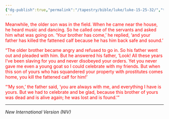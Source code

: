 ```yaml
---
{"dg-publish":true,"permalink":"/tapestry/bible/luke/luke-15-25-32/","title":"Luke 15:25– 32","tags":["bible-verse","bible-verse"],"dgHomeLink":true,"dgShowLocalGraph":true,"dgEnableSearch":true}
---
```


<font color="#ff0000">Meanwhile, the older son was in the field. When he came near the house, he heard music and dancing. So he called one of the servants and asked him what was going on. ‘Your brother has come,’ he replied, ‘and your father has killed the fattened calf because he has him back safe and sound.’</font>

<font color="#ff0000">“The older brother became angry and refused to go in. So his father went out and pleaded with him. But he answered his father, ‘Look! All these years I’ve been slaving for you and never disobeyed your orders. Yet you never gave me even a young goat so I could celebrate with my friends. But when this son of yours who has squandered your property with prostitutes comes home, you kill the fattened calf for him!’</font>

<font color="#ff0000">“‘My son,’ the father said, ‘you are always with me, and everything I have is yours. But we had to celebrate and be glad, because this brother of yours was dead and is alive again; he was lost and is found.’”</font>

---
*New International Version (NIV)*